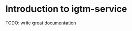 # Introduction to igtm-service

TODO: write [great documentation](http://jacobian.org/writing/what-to-write/)
